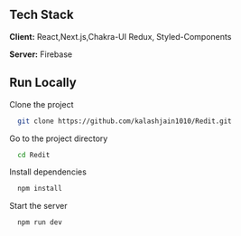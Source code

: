 


## Tech Stack

**Client:** React,Next.js,Chakra-UI Redux, Styled-Components

**Server:** Firebase


## Run Locally

Clone the project

```bash
  git clone https://github.com/kalashjain1010/Redit.git
```

Go to the project directory

```bash
  cd Redit
```

Install dependencies

```bash
  npm install
```

Start the server

```bash
  npm run dev
```
